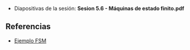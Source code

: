 * Diapositivas de la sesión: **Sesion 5.6 - Máquinas de estado finito.pdf**

## Referencias

* [Ejemplo FSM](https://yakking.branchable.com/posts/state-machines-in-c/)
